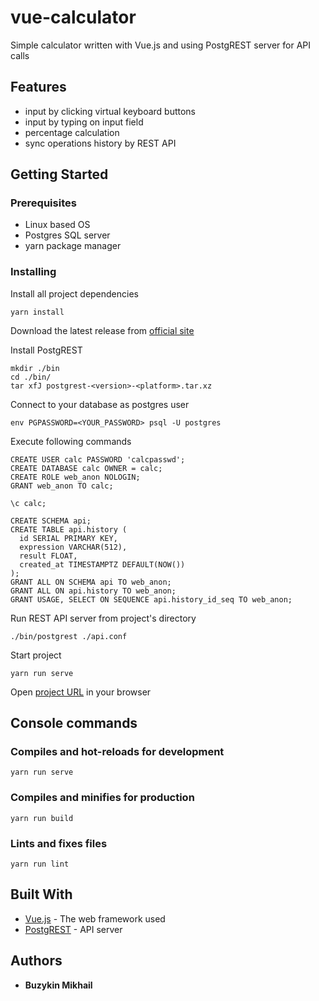 # vue-calculator
Simple calculator written with Vue.js and using PostgREST server for API calls 

## Features

* input by clicking virtual keyboard buttons
* input by typing on input field
* percentage calculation
* sync operations history by REST API 

## Getting Started

### Prerequisites

* Linux based OS
* Postgres SQL server
* yarn package manager

### Installing

Install all project dependencies

```
yarn install
```

Download the latest release from [official site](https://github.com/PostgREST/postgrest/releases/tag/v5.2.0)

Install PostgREST

```
mkdir ./bin
cd ./bin/
tar xfJ postgrest-<version>-<platform>.tar.xz
```

Connect to your database as postgres user

```
env PGPASSWORD=<YOUR_PASSWORD> psql -U postgres
```

Execute following commands

```
CREATE USER calc PASSWORD 'calcpasswd';
CREATE DATABASE calc OWNER = calc;
CREATE ROLE web_anon NOLOGIN;
GRANT web_anon TO calc;

\c calc;

CREATE SCHEMA api;
CREATE TABLE api.history (
  id SERIAL PRIMARY KEY,
  expression VARCHAR(512),
  result FLOAT,
  created_at TIMESTAMPTZ DEFAULT(NOW())
);
GRANT ALL ON SCHEMA api TO web_anon;
GRANT ALL ON api.history TO web_anon;
GRANT USAGE, SELECT ON SEQUENCE api.history_id_seq TO web_anon;

```

Run REST API server from project's directory
```
./bin/postgrest ./api.conf
``` 

Start project
```
yarn run serve
```
Open [project URL](http://localhost:8080/) in your browser 

## Console commands

### Compiles and hot-reloads for development
```
yarn run serve
```

### Compiles and minifies for production
```
yarn run build
```

### Lints and fixes files
```
yarn run lint
```

## Built With

* [Vue.js](https://ru.vuejs.org) - The web framework used
* [PostgREST](http://postgrest.org) - API server

## Authors

* **Buzykin Mikhail**

